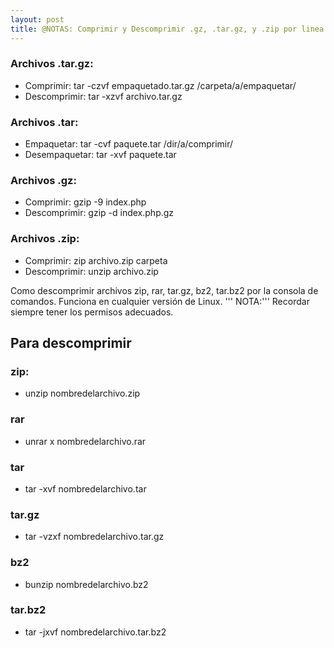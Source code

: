 ```yaml
---
layout: post
title: @NOTAS: Comprimir y Descomprimir .gz, .tar.gz, y .zip por linea de comandos en Linux (Shell)
---
```


### Archivos .tar.gz:
 + Comprimir: tar -czvf empaquetado.tar.gz /carpeta/a/empaquetar/
 + Descomprimir: tar -xzvf archivo.tar.gz

### Archivos .tar:
 + Empaquetar: tar -cvf paquete.tar /dir/a/comprimir/
 + Desempaquetar: tar -xvf paquete.tar

### Archivos .gz:
 + Comprimir: gzip -9 index.php
 + Descomprimir: gzip -d index.php.gz

### Archivos .zip:
 + Comprimir: zip archivo.zip carpeta
 + Descomprimir: unzip archivo.zip

Como descomprimir archivos zip, rar, tar.gz, bz2, tar.bz2 por la consola de comandos. Funciona en cualquier versión de Linux.
 ''' NOTA:''' Recordar siempre tener los permisos adecuados.

## Para descomprimir ##

### zip: ###
 + unzip nombredelarchivo.zip

### rar ###
 + unrar x nombredelarchivo.rar

### tar ###
 + tar -xvf nombredelarchivo.tar

### tar.gz ###
 + tar -vzxf nombredelarchivo.tar.gz

### bz2 ###
 + bunzip nombredelarchivo.bz2

### tar.bz2 ###
 + tar -jxvf nombredelarchivo.tar.bz2

